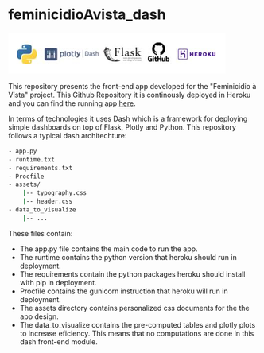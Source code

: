 # feminicidioAvista_dash 
![icons](https://github.com/paulafortuna/images/blob/main/icons.jpg)

This repository presents the front-end app developed for the "Feminicidio à Vista" project.
This Github Repository it is continously deployed in Heroku and you can find the running app [here]( https://feminicidioavista.herokuapp.com/).

In terms of technologies it uses Dash which is a framework for deploying simple dashboards on top of Flask, Plotly and Python. This repository follows a typical dash architechture:


```bash
- app.py
- runtime.txt
- requirements.txt
- Procfile
- assets/
    |-- typography.css
    |-- header.css
- data_to_visualize
    |-- ... 
```
 
 These files contain:
 - The app.py file contains the main code to run the app.
 - The runtime contains the python version that heroku should run in deployment.
 - The requirements contain the python packages heroku should install with pip in deployment.
 - Procfile contains the gunicorn instruction that heroku will run in deployment.
 - The assets directory contains personalized css documents for the the app design.
 - The data_to_visualize contains the pre-computed tables and plotly plots to increase eficiency. This means that no computations are done in this dash front-end module.

